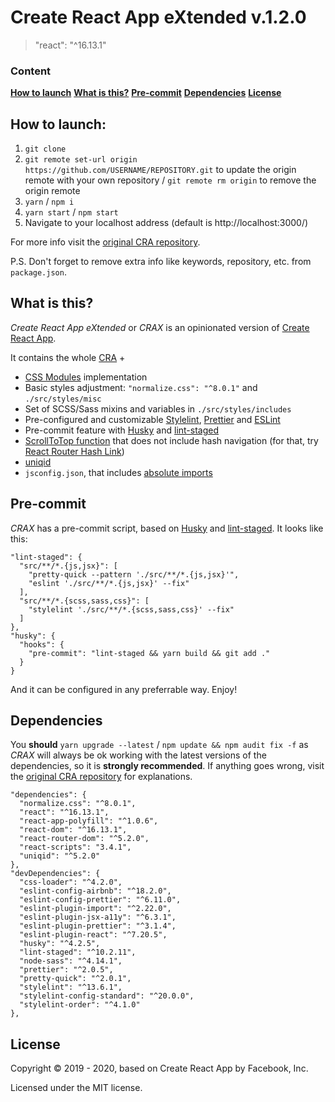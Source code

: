 # Create React App eXtended v.1.2.0

> "react": "^16.13.1"

### Content

**[How to launch](#how-to-launch)**
**[What is this?](#what-is-this)**
**[Pre-commit](#pre-commit)**
**[Dependencies](#dependencies)**
**[License](#license)**

## How to launch:

1. `git clone`
2. `git remote set-url origin https://github.com/USERNAME/REPOSITORY.git` to update the origin remote with your own repository / `git remote rm origin` to remove the origin remote
3. `yarn` / `npm i`
4. `yarn start` / `npm start`
5. Navigate to your localhost address
   (default is http://localhost:3000/)

For more info visit the [original CRA repository](https://github.com/facebook/create-react-app).

P.S. Don't forget to remove extra info like keywords, repository, etc. from `package.json`.

## What is this?

_Create React App eXtended_ or _CRAX_ is an opinionated version of [Create React App](https://github.com/facebook/create-react-app).

It contains the whole [CRA](https://github.com/facebook/create-react-app) +

- [CSS Modules](https://github.com/css-modules/css-modules) implementation
- Basic styles adjustment: `"normalize.css": "^8.0.1"` and `./src/styles/misc`
- Set of SCSS/Sass mixins and variables in `./src/styles/includes`
- Pre-configured and customizable [Stylelint](https://stylelint.io/), [Prettier](https://prettier.io/) and [ESLint](https://eslint.org/)
- Pre-commit feature with [Husky](https://github.com/typicode/husky) and [lint-staged](https://github.com/okonet/lint-staged)
- [ScrollToTop function](https://reacttraining.com/react-router/web/guides/scroll-restoration) that does not include hash navigation (for that, try [React Router Hash Link](https://github.com/rafrex/react-router-hash-link))
- [uniqid](https://github.com/adamhalasz/uniqid)
- `jsconfig.json`, that includes [absolute imports](https://create-react-app.dev/docs/importing-a-component/#absolute-imports)

## Pre-commit

_CRAX_ has a pre-commit script, based on [Husky](https://github.com/typicode/husky) and [lint-staged](https://github.com/okonet/lint-staged). It looks like this:

```
"lint-staged": {
  "src/**/*.{js,jsx}": [
    "pretty-quick --pattern './src/**/*.{js,jsx}'",
    "eslint './src/**/*.{js,jsx}' --fix"
  ],
  "src/**/*.{scss,sass,css}": [
    "stylelint './src/**/*.{scss,sass,css}' --fix"
  ]
},
"husky": {
  "hooks": {
    "pre-commit": "lint-staged && yarn build && git add ."
  }
}
```

And it can be configured in any preferrable way. Enjoy!

## Dependencies

You **should** `yarn upgrade --latest` / `npm update && npm audit fix -f` as _CRAX_ will always be ok working with the latest versions of the dependencies, so it is **strongly recommended**. If anything goes wrong, visit the [original CRA repository](https://github.com/facebook/create-react-app) for explanations.

```
"dependencies": {
  "normalize.css": "^8.0.1",
  "react": "^16.13.1",
  "react-app-polyfill": "^1.0.6",
  "react-dom": "^16.13.1",
  "react-router-dom": "^5.2.0",
  "react-scripts": "3.4.1",
  "uniqid": "^5.2.0"
},
"devDependencies": {
  "css-loader": "^4.2.0",
  "eslint-config-airbnb": "^18.2.0",
  "eslint-config-prettier": "^6.11.0",
  "eslint-plugin-import": "^2.22.0",
  "eslint-plugin-jsx-a11y": "^6.3.1",
  "eslint-plugin-prettier": "^3.1.4",
  "eslint-plugin-react": "^7.20.5",
  "husky": "^4.2.5",
  "lint-staged": "^10.2.11",
  "node-sass": "^4.14.1",
  "prettier": "^2.0.5",
  "pretty-quick": "^2.0.1",
  "stylelint": "^13.6.1",
  "stylelint-config-standard": "^20.0.0",
  "stylelint-order": "^4.1.0"
},
```

## License

Copyright © 2019 - 2020, based on Create React App by Facebook, Inc.

Licensed under the MIT license.
